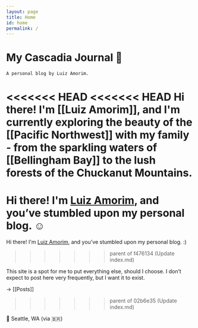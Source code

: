 ```yaml
---
layout: page
title: Home
id: home
permalink: /
---
```


# My Cascadia Journal 🌲
`A personal blog by Luiz Amorim.` 

<<<<<<< HEAD
<<<<<<< HEAD
Hi there! I'm [[Luiz Amorim]], and I'm currently exploring the beauty of the [[Pacific Northwest]] with my family - from the sparkling waters of [[Bellingham Bay]] to the lush forests of the Chuckanut Mountains.
=======
Hi there! I'm [Luiz Amorim](https://www.linkedin.com/in/luizamorim/), and you’ve stumbled upon my personal blog. ☺️
=======
Hi there! I'm [Luiz Amorim](https://www.linkedin.com/in/luizamorim/), and you’ve stumbled upon my personal blog. :)
>>>>>>> parent of f476134 (Update index.md)

This site is a spot for me to put everything else, should I choose. I don’t expect to post here very frequently, but I want it to exist.


→ [[Posts]]


>>>>>>> parent of 02b6e35 (Update index.md)

📍 Seattle, WA (via 🇧🇷)

<style>
  .wrapper {
    max-width: 46em;
  }
</style>
